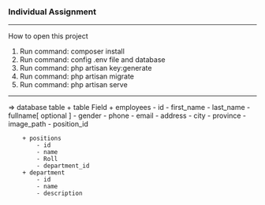<h3>Individual Assignment</h3>
<hr>

How to open this project 
1. Run command: composer install
2. Run command: config .env file and database 
3. Run command: php artisan key:generate
4. Run command: php artisan migrate 
5. Run command: php artisan serve 

<hr>
=>  database table
	+ table Field
		+ employees
			- id
			- first_name
			- last_name
			- fullname[ optional ]
			- gender
			- phone
			- email
			- address
			- city
			- province
			- image_path
			- position_id

		+ positions
			- id
			- name
			- Roll
			- department_id
		+ department
			- id
			- name 
			- description